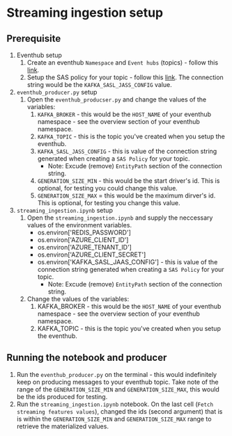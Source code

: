 # Streaming ingestion setup

## Prerequisite
1. Eventhub setup
    1. Create an eventhub `Namespace` and `Event hubs` (topics) - follow this [link](https://docs.microsoft.com/en-us/azure/event-hubs/event-hubs-create).
    1. Setup the SAS policy for your topic - follow this [link](https://github.com/feathr-ai/feathr/blob/main/docs/how-to-guides/feathr-configuration-and-env.md#KAFKA_SASL_JAAS_CONFIG). The connection string would be the `KAFKA_SASL_JASS_CONFIG` value.
1. `eventhub_producer.py` setup
    1. Open the `eventhub_producser.py` and change the values of the variables:
        1. `KAFKA_BROKER` - this would be the `HOST_NAME` of your eventhub namespace - see the overview section of your eventhub namespace.
        1. `KAFKA_TOPIC` - this is the topic you've created when you setup the eventhub.
        1. `KAFKA_SASL_JASS_CONFIG` - this is value of the connection string generated when creating a `SAS Policy` for your topic. 
            - Note: Excude (remove) `EntityPath` section of the connection string.
        1. `GENERATION_SIZE_MIN` - this would be the start driver's id. This is optional, for testing you could change this value.
        1. `GENERATION_SIZE_MAX` = this would be the maximum dirver's id. This is optional, for testing you change this value.
1. `streaming_ingestion.ipynb` setup
    1. Open the `streaming_ingestion.ipynb` and supply the neccessary values of the environment variables.
        - os.environ['REDIS_PASSWORD']
        - os.environ['AZURE_CLIENT_ID']
        - os.environ['AZURE_TENANT_ID']
        - os.environ['AZURE_CLIENT_SECRET']
        - os.environ['KAFKA_SASL_JAAS_CONFIG'] - this is value of the connection string generated when creating a `SAS Policy` for your topic.
            - Note: Excude (remove) `EntityPath` section of the connection string.
    1. Change the values of the variables:
        1. KAFKA_BROKER - this would be the `HOST_NAME` of your eventhub namespace - see the overview section of your eventhub namespace.
        1. KAFKA_TOPIC - this is the topic you've created when you setup the eventhub.

## Running the notebook and producer
1. Run the `eventhub_producer.py` on the terminal - this would indefinitely keep on producing messages to your eventhub topic. Take note of the range of the `GENERATION_SIZE_MIN` and `GENERATION_SIZE_MAX`, this would be the ids produced for testing.
1. Run the `streaming_ingestion.ipynb` notebook. On the last cell (`Fetch streaming features values`), changed the ids (second argument) that is is within the `GENERATION_SIZE_MIN` and `GENERATION_SIZE_MAX` range to retrieve the materialized values.